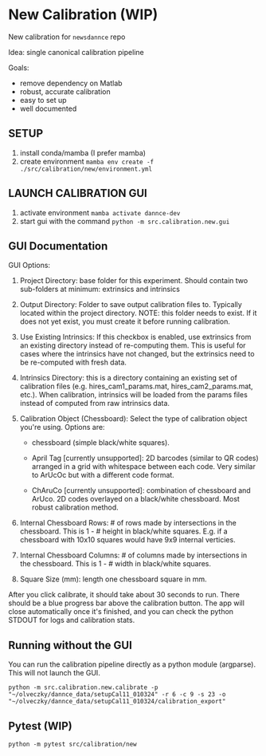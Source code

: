 # New Calibration (WIP)

New calibration for `newsdannce` repo

Idea: single canonical calibration pipeline

Goals:
- remove dependency on Matlab
- robust, accurate calibration
- easy to set up
- well documented 

## SETUP

1. install conda/mamba (I prefer mamba)
2. create environment
    `mamba env create -f ./src/calibration/new/environment.yml`


## LAUNCH CALIBRATION GUI

1. activate environment
    `mamba activate dannce-dev`
2. start gui with the command
    `python -m src.calibration.new.gui`


## GUI Documentation

GUI Options:
1. Project Directory: base folder for this experiment. Should contain two sub-folders at minimum: extrinsics and intrinsics
2. Output Directory: Folder to save output calibration files to. Typically located within the project directory. NOTE: this folder needs to exist. If it does not yet exist, you must create it before running calibration.
3. Use Existing Intrinsics: If this checkbox is enabled, use extrinsics from an existing directory instead of re-computing them. This is useful for cases where the intrinsics have not changed, but the extrinsics need to be re-computed with fresh data.
4. Intrinsics Directory: this is a directory containing an existing set of calibration files (e.g. hires_cam1_params.mat, hires_cam2_params.mat, etc.). When calibration, intrinsics will be loaded from the params files instead of computed from raw intrinsics data.
5. Calibration Object (Chessboard): Select the type of calibration object you're using. Options are: 

   * chessboard (simple black/white squares). 

   * April Tag [currently unsupported]: 2D barcodes (similar to QR codes) arranged in a grid with whitespace between each code. Very similar to ArUcOc but with a different code format.

   * ChAruCo [currently unsupported]: combination of chessboard and ArUco. 2D codes overlayed on a black/white chessboard. Most robust calibration method.

6. Internal Chessboard Rows: # of rows made by intersections in the chessboard. This is 1 - # height in black/white squares. E.g. if a chessboard with 10x10 squares would have 9x9 internal verticies.
7. Internal Chessboard Columns: # of columns made by intersections in the chessboard. This is 1 - # width in black/white squares.
8. Square Size (mm): length one chessboard square in mm.

After you click calibrate, it should take about 30 seconds to run. There should be a blue progress bar above the calibration button. The app will close automatically once it's finished, and you can check the python STDOUT for logs and calibration stats.

## Running without the GUI

You can run the calibration pipeline directly as a python module (argparse). This will not launch the GUI.

```
python -m src.calibration.new.calibrate -p "~/olveczky/dannce_data/setupCal11_010324" -r 6 -c 9 -s 23 -o "~/olveczky/dannce_data/setupCal11_010324/calibration_export"
```

## Pytest (WIP)

`python -m pytest src/calibration/new`
